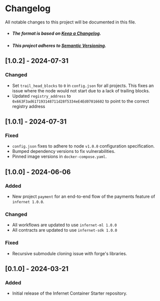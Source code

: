# Changelog

All notable changes to this project will be documented in this file.

- ##### The format is based on [Keep a Changelog](https://keepachangelog.com/en/1.0.0/).
- ##### This project adheres to [Semantic Versioning](https://semver.org/spec/v2.0.0.html).

## [1.0.2] - 2024-07-31

### Changed
- Set `trail_head_blocks` to `0` in `config.json` for all projects. This fixes an issue where the node would not start due to a lack of trailing blocks.
- Updated `registry_address` to `0x663F3ad617193148711d28f5334eE4Ed07016602` to point to the correct registry address

## [1.0.1] - 2024-07-31

### Fixed
- `config.json` fixes to adhere to node `v1.0.0` configuration specification.
- Bumped dependency versions to fix vulnerabilities.
- Pinned image versions in `docker-compose.yaml`.

## [1.0.0] - 2024-06-06

### Added
- New project `payment` for an end-to-end flow of the payments feature of `infernet
  1.0.0`.

### Changed
- All workflows are updated to use `infernet-ml 1.0.0`
- All contracts are updated to use `infernet-sdk 1.0.0`

### Fixed
- Recursive submodule cloning issue with forge's libraries.

## [0.1.0] - 2024-03-21

### Added
- Initial release of the Infernet Container Starter repository.
